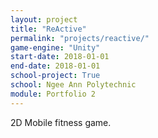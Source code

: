 ```yaml
---
layout: project
title: "ReActive"
permalink: "projects/reactive/"
game-engine: "Unity"
start-date: 2018-01-01
end-date: 2018-01-01
school-project: True
school: Ngee Ann Polytechnic
module: Portfolio 2
---
```


2D Mobile fitness game.